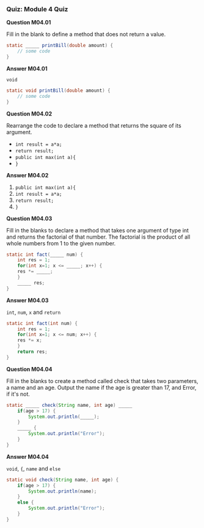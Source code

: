 ### Quiz: Module 4 Quiz

**Question M04.01**

Fill in the blank to define a method that does not return a value.

```java
static _____ printBill(double amount) {
	// some code
}
```

**Answer M04.01**

`void`

```java
static void printBill(double amount) {
	// some code
}
```

**Question M04.02**

Rearrange the code to declare a method that returns the square of its argument.

- `int result = a*a;`
- `return result;`
- `public int max(int a){`
- `}`

**Answer M04.02**

1. `public int max(int a){`
2. `int result = a*a;`
3. `return result;`
4. `}`

**Question M04.03**

Fill in the blanks to declare a method that takes one argument of type int and returns the factorial of that number. The factorial is the product of all whole numbers from 1 to the given number.

```java
static int fact(_____ num) {
	int res = 1;
	for(int x=1; x <= _____; x++) {
	res *= _____;
	}
	_____ res;
}
```

**Answer M04.03**

`int`, `num`, `x` and `return`

```java
static int fact(int num) {
	int res = 1;
	for(int x=1; x <= num; x++) {
	res *= x;
	}
	return res;
}
```

**Question M04.04**

Fill in the blanks to create a method called check that takes two parameters, a name and an age. Output the name if the age is greater than 17, and Error, if it's not.

```java
static _____ check(String name, int age) _____ 
	if(age > 17) {
		System.out.println(_____);
	}
	_____ {
		System.out.println("Error");
	}
}
```

**Answer M04.04**

`void`, `{`, `name` and `else`

```java
static void check(String name, int age) { 
	if(age > 17) {
		System.out.println(name);
	}
	else {
		System.out.println("Error");
	}
}
```

